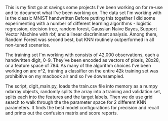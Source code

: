 This is my first go at savings some projects I've been working on
for re-use and to document what I've been working on. The data set
I'm working with is the classic MNIST handwritten Before putting
this together I did some experimenting with a number of different 
learning algorithms - logistic regression, decision tree, 
random forest, Gaussian Naive Bayes, Support Vector Machine with
rbf, and a linear discriminant analysis.  Among them, 
Random Forest was second best, but KNN routinely outperformed
in all non-tuned scenarios.  

The training set I'm working with consists of 42,000 observations, 
each a handwritten digit, 0-9.  They've been encoded as vectors of pixels,
28x28, or a feature space of 784.  As many of the algorithm choices I've
been working on are n^2, training a classifier on the entire 42k training
set was prohibitive on my macbook air and so I've downsampled.  

The script, digit_main.py, loads the train.csv file into memory as
a numpy ndarray objects, randomly splits the array into a training
and validation set, splits each into the features and the target labels.
Then we do use grid search to walk through the the parameter space for
2 different KNN parameters.  It finds the best model configurations for 
precision and recall and prints out the confusion matrix and 
score reports.
